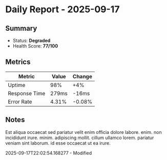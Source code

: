 # Daily Report - 2025-09-17

## Summary
- Status: **Degraded**
- Health Score: **77/100**

## Metrics
| Metric | Value | Change |
|--------|-------|--------|
| Uptime | 98% | +4% |
| Response Time | 279ms | -16ms |
| Error Rate | 4.31% | -0.08% |

## Notes
Est aliqua occaecat sed pariatur velit enim officia dolore labore. enim. non incididunt irure. minim. adipiscing mollit. cillum ullamco lorem. pariatur veniam sint laborum. id esse occaecat ut ea irure.

2025-09-17T22:02:54.168277 - Modified
